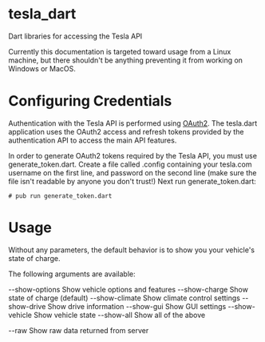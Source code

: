 # tesla_dart
Dart libraries for accessing the Tesla API

Currently this documentation is targeted toward usage from a Linux machine,
but there shouldn't be anything preventing it from working on Windows or MacOS.

# Configuring Credentials #
Authentication with the Tesla API is performed using 
[OAuth2](https://oauth.net/2/).  The tesla.dart application uses the OAuth2
access and refresh tokens provided by the authentication API to access the
main API features.

In order to generate OAuth2 tokens required by the Tesla API, you must use
generate_token.dart. Create a file called .config containing your tesla.com
username on the first line, and password on the second line (make sure the
file isn't readable by anyone you don't trust!)  Next run generate_token.dart:

```shell
# pub run generate_token.dart
```

# Usage #
Without any parameters, the default behavior is to show you your vehicle's
state of charge.

The following arguments are available:

  --show-options   Show vehicle options and features
  --show-charge    Show state of charge (default)
  --show-climate   Show climate control settings
  --show-drive     Show drive information
  --show-gui       Show GUI settings
  --show-vehicle   Show vehicle state
  --show-all       Show all of the above

  --raw            Show raw data returned from server

